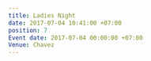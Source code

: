 ```yaml
---
title: Ladies Night
date: 2017-07-04 10:41:00 +07:00
position: 7
Event date: 2017-07-04 00:00:00 +07:00
Venue: Chavez
---
```


